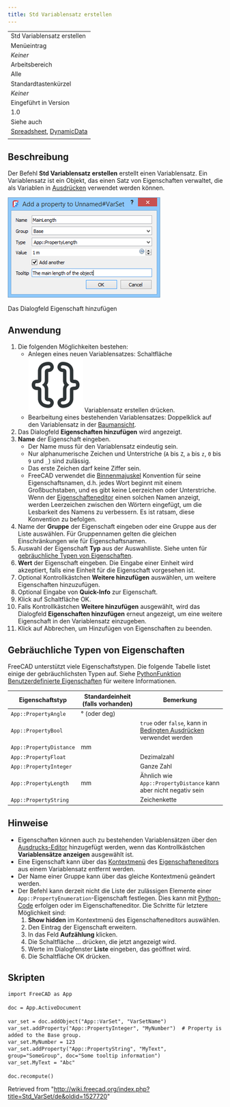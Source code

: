 ```yaml
---
title: Std Variablensatz erstellen
---
```


|                                                                                                                                                                                                      |
| ---------------------------------------------------------------------------------------------------------------------------------------------------------------------------------------------------- |
| Std Variablensatz erstellen                                                                                                                                                                          |
| Menüeintrag                                                                                                                                                                                          |
| _Keiner_                                                                                                                                                                                             |
| Arbeitsbereich                                                                                                                                                                                       |
| Alle                                                                                                                                                                                                 |
| Standardtastenkürzel                                                                                                                                                                                 |
| _Keiner_                                                                                                                                                                                             |
| Eingeführt in Version                                                                                                                                                                                |
| 1.0                                                                                                                                                                                                  |
| Siehe auch                                                                                                                                                                                           |
| [Spreadsheet](/Spreadsheet_Workbench/de "Spreadsheet Workbench/de"), [DynamicData](/index.php?title=DynamicData_Workbench/de&action=edit&redlink=1 "DynamicData Workbench/de (page does not exist)") |
|                                                                                                                                                                                                      |

## Beschreibung

Der Befehl **Std Variablensatz erstellen** erstellt einen Variablensatz. Ein Variablensatz ist ein Objekt, das einen Satz von Eigenschaften verwaltet, die als Variablen in [Ausdrücken](/Expressions/de "Expressions/de") verwendet werden können.

![](/src/assets/images/Std_VarSet_Dialog.png)

Das Dialogfeld Eigenschaft hinzufügen

## Anwendung

1. Die folgenden Möglichkeiten bestehen:
   - Anlegen eines neuen Variablensatzes: Schaltfläche ![](/src/assets/images/Std_VarSet.svg) Variablensatz erstellen drücken.
   - Bearbeitung eines bestehenden Variablensatzes: Doppelklick auf den Variablensatz in der [Baumansicht](/Tree_view/de "Tree view/de").
2. Das Dialogfeld **Eigenschaften hinzufügen** wird angezeigt.
3. **Name** der Eigenschaft eingeben.
   - Der Name muss für den Variablensatz eindeutig sein.
   - Nur alphanumerische Zeichen und Unterstriche (`A` bis `Z`, `a` bis `z`, `0` bis `9` und `_`) sind zulässig.
   - Das erste Zeichen darf keine Ziffer sein.
   - FreeCAD verwendet die [Binnenmajuskel](https://de.wikipedia.org/wiki/Binnenmajuskel) Konvention für seine Eigenschaftsnamen, d.h. jedes Wort beginnt mit einem Großbuchstaben, und es gibt keine Leerzeichen oder Unterstriche. Wenn der [Eigenschafteneditor](/Property_editor/de "Property editor/de") einen solchen Namen anzeigt, werden Leerzeichen zwischen den Wörtern eingefügt, um die Lesbarkeit des Namens zu verbessern. Es ist ratsam, diese Konvention zu befolgen.
4. Name der **Gruppe** der Eigenschaft eingeben oder eine Gruppe aus der Liste auswählen. Für Gruppennamen gelten die gleichen Einschränkungen wie für Eigenschaftsnamen.
5. Auswahl der Eigenschaft **Typ** aus der Auswahlliste. Siehe unten für [gebräuchliche Typen von Eigenschaften](#Gebräuchliche_Typen_von_Eigenschaften).
6. **Wert** der Eigenschaft eingeben. Die Eingabe einer Einheit wird akzeptiert, falls eine Einheit für die Eigenschaft vorgesehen ist.
7. Optional Kontrollkästchen **Weitere hinzufügen** auswählen, um weitere Eigenschaften hinzuzufügen.
8. Optional Eingabe von **Quick-Info** zur Eigenschaft.
9. Klick auf Schaltfläche OK.
10. Falls Kontrollkästchen **Weitere hinzufügen** ausgewählt, wird das Dialogfeld **Eigenschaften hinzufügen** erneut angezeigt, um eine weitere Eigenschaft in den Variablensatz einzugeben.
11. Klick auf Abbrechen, um Hinzufügen von Eigenschaften zu beenden.

## Gebräuchliche Typen von Eigenschaften

FreeCAD unterstützt viele Eigenschaftstypen. Die folgende Tabelle listet einige der gebräuchlichsten Typen auf. Siehe [PythonFunktion Benutzerdefinierte Eigenschaften](/FeaturePython_Custom_Properties/de "FeaturePython Custom Properties/de") für weitere Informationen.

| Eigenschaftstyp         | Standardeinheit (falls vorhanden) | Bemerkung                                                                                                                      |
| ----------------------- | --------------------------------- | ------------------------------------------------------------------------------------------------------------------------------ |
| `App::PropertyAngle`    | ° (oder deg)                      |                                                                                                                                |
| `App::PropertyBool`     |                                   | `true` oder `false`, kann in [Bedingten Ausdrücken](/Expressions/de#Conditional_expressions "Expressions/de") verwendet werden |
| `App::PropertyDistance` | mm                                |                                                                                                                                |
| `App::PropertyFloat`    |                                   | Dezimalzahl                                                                                                                    |
| `App::PropertyInteger`  |                                   | Ganze Zahl                                                                                                                     |
| `App::PropertyLength`   | mm                                | Ähnlich wie `App::PropertyDistance` kann aber nicht negativ sein                                                               |
| `App::PropertyString`   |                                   | Zeichenkette                                                                                                                   |

## Hinweise

- Eigenschaften können auch zu bestehenden Variablensätzen über den [Ausdrucks-Editor](/Expressions/de "Expressions/de") hinzugefügt werden, wenn das Kontrollkästchen **Variablensätze anzeigen** ausgewählt ist.
- Eine Eigenschaft kann über das [Kontextmenü](/Property_editor/de#Kontextmenü "Property editor/de") des [Eigenschafteneditors](/Property_editor/de#Kontextmenü "Property editor/de") aus einem Variablensatz entfernt werden.
- Der Name einer Gruppe kann über das gleiche Kontextmenü geändert werden.
- Der Befehl kann derzeit nicht die Liste der zulässigen Elemente einer `App::PropertyEnumeration`-Eigenschaft festlegen. Dies kann mit [Python-Code](/FeaturePython_Custom_Properties/de#App::PropertyEnumeration "FeaturePython Custom Properties/de") erfolgen oder im Eigenschafteneditor. Die Schritte für letztere Möglichkeit sind:
  1. **Show hidden** im Kontextmenü des Eigenschafteneditors auswählen.
  2. Den Eintrag der Eigenschaft erweitern.
  3. In das Feld **Aufzählung** klicken.
  4. Die Schaltfläche ... drücken, die jetzt angezeigt wird.
  5. Werte im Dialogfenster **Liste** eingeben, das geöffnet wird.
  6. Die Schaltfläche OK drücken.

## Skripten

```
import FreeCAD as App

doc = App.ActiveDocument

var_set = doc.addObject("App::VarSet", "VarSetName")
var_set.addProperty("App::PropertyInteger", "MyNumber")  # Property is added to the Base group.
var_set.MyNumber = 123
var_set.addProperty("App::PropertyString", "MyText", group="SomeGroup", doc="Some tooltip information")
var_set.MyText = "Abc"

doc.recompute()

```

Retrieved from "<http://wiki.freecad.org/index.php?title=Std_VarSet/de&oldid=1527720>"
